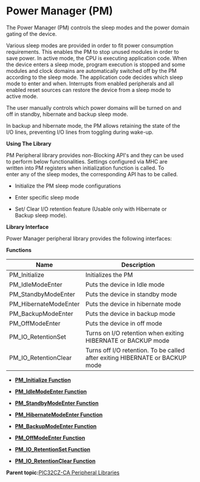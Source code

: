 # Power Manager \(PM\)

The Power Manager \(PM\) controls the sleep modes and the power domain<br />gating of the device.

Various sleep modes are provided in order to fit power consumption<br />requirements. This enables the PM to stop unused modules in order to<br />save power. In active mode, the CPU is executing application code. When<br />the device enters a sleep mode, program execution is stopped and some<br />modules and clock domains are automatically switched off by the PM<br />according to the sleep mode. The application code decides which sleep<br />mode to enter and when. Interrupts from enabled peripherals and all<br />enabled reset sources can restore the device from a sleep mode to<br />active mode.

The user manually controls which power domains will be turned on and<br />off in standby, hibernate and backup sleep mode.

In backup and hibernate mode, the PM allows retaining the state of the<br />I/O lines, preventing I/O lines from toggling during wake-up.

**Using The Library**

PM Peripheral library provides non-Blocking API's and they can be used<br />to perform below functionalities. Settings configured via MHC are<br />written into PM registers when initialization function is called. To<br />enter any of the sleep modes, the corresponding API has to be called.

-   Initialize the PM sleep mode configurations

-   Enter specific sleep mode

-   Set/ Clear I/O retention feature \(Usable only with Hibernate or<br />Backup sleep mode\).


**Library Interface**

Power Manager peripheral library provides the following interfaces:

**Functions**

|Name|Description|
|----|-----------|
|PM\_Initialize|Initializes the PM|
|PM\_IdleModeEnter|Puts the device in Idle mode|
|PM\_StandbyModeEnter|Puts the device in standby mode|
|PM\_HibernateModeEnter|Puts the device in hibernate mode|
|PM\_BackupModeEnter|Puts the device in backup mode|
|PM\_OffModeEnter|Puts the device in off mode|
|PM\_IO\_RetentionSet|Turns on I/O retention when exiting HIBERNATE or BACKUP mode|
|PM\_IO\_RetentionClear|Turns off I/O retention. To be called after exiting HIBERNATE or BACKUP mode|

-   **[PM\_Initialize Function](GUID-BCD65583-3580-44D9-8F17-E70645AC5A36.md)**  

-   **[PM\_IdleModeEnter Function](GUID-893725F2-64BE-49CA-B799-469FFE443CF2.md)**  

-   **[PM\_StandbyModeEnter Function](GUID-2C9E59AB-D8D9-40BD-88AE-C0C434DE25B6.md)**  

-   **[PM\_HibernateModeEnter Function](GUID-FE1B1FB1-2FDD-4520-A9B7-3A975298739A.md)**  

-   **[PM\_BackupModeEnter Function](GUID-5166DF71-CC02-4809-8EDE-0E4E49132471.md)**  

-   **[PM\_OffModeEnter Function](GUID-A901A74E-8D38-4230-B011-2B960C4C30F6.md)**  

-   **[PM\_IO\_RetentionSet Function](GUID-C46E9C1E-432D-45A7-AF6F-7508D627599D.md)**  

-   **[PM\_IO\_RetentionClear Function](GUID-079EF63A-5A54-4BEC-8E38-C5A9499BED95.md)**  


**Parent topic:**[PIC32CZ-CA Peripheral Libraries](GUID-7EAC3718-3D58-4007-AB2A-A0E3C167A2DF.md)

